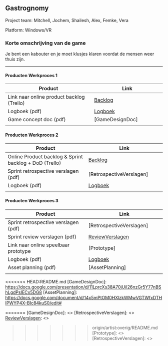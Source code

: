 ## Gastrognomy
Project team: Mitchell, Jochem, Shailesh, Alex, Femke, Vera

Platform:
Windows/VR

### Korte omschrijving van de game

Je bent een kabouter en je moet klusjes klaren voordat de mensen weer thuis zijn.

---
#### Producten Werkproces 1
| Product  | Link |
| ------ |  ------ |
| Link naar online product backlog (Trello) | [Backlog]
| Logboek (pdf)                             | [Logboek]
| Game concept doc (pdf)                    | [GameDesignDoc]
|<img width=500/>|<img width=300/>|
   
#### Producten Werkproces 2
| Product  | Link |
| ------ |  ------ |
| Online Product backlog & Sprint backlog + DoD (Trello)    | [Backlog]
| Sprint retrospective verslagen (pdf)                      | [RetrospectiveVerslagen]
| Logboek (pdf)                                             | [Logboek]
|<img width=500/>|<img width=300/>|
   
#### Producten Werkproces 3
| Product  | Link |
| ------ |  ------ |
| Sprint retrospective verslagen (pdf)  | [RetrospectiveVerslagen]
| Sprint review verslagen (pdf)         | [ReviewVerslagen]
| Link naar online speelbaar prototype  | [Prototype]
| Logboek (pdf)                         | [Logboek]
| Asset planning (pdf)                  | [AssetPlanning]
|<img width=500/>|<img width=300/>|

   [Backlog]: <https://trello.com/b/kfqWhrdm/project-mythe>
   [Logboek]: <https://docs.google.com/document/d/1Wsb6gyKry_lQSOKj3yD8CEMkXf6jSZTwtZz2uy8n2AQ>
<<<<<<< HEAD:README.md
   [GameDesignDoc]: <https://docs.google.com/presentation/d/11LprcXs38A70jUiI26nzGr5Y77nBShLgdPsIECx5DG8>
   [AssetPlanning]: <https://docs.google.com/document/d/14x5mPtOM0HXlzkWMwVGTWfxDTHIPWYP4X-BIc84kuS0/edit#>

   [ReviewVerslagen]: <https://docs.google.com/document/d/1kUA64jdfAfcU1iHSlJt380XAVrWGGe2WbRUrIEDXMBI/edit?usp=drivesdk>
=======
   [GameDesignDoc]: <>
   [RetrospectiveVerslagen]: <>
   [ReviewVerslagen]: <>
>>>>>>> origin/artist:overig/README.md
   [Prototype]: <>
   [RetrospectiveVerslagen]: <>

   
